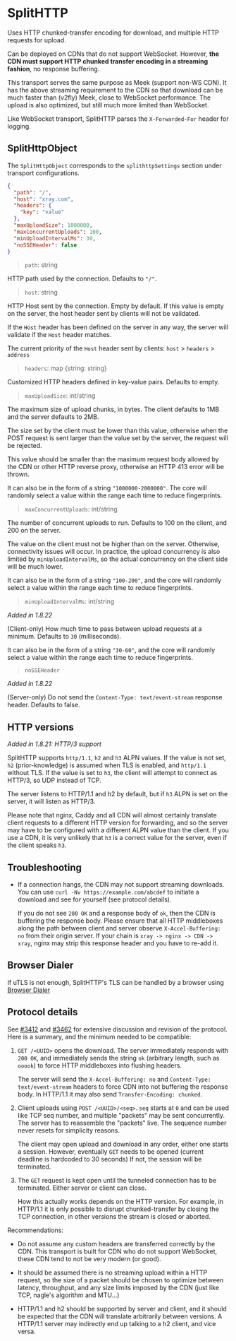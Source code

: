 # SplitHTTP

<Badge text="v1.8.16+" type="warning"/>

Uses HTTP chunked-transfer encoding for download, and multiple HTTP requests for upload.

Can be deployed on CDNs that do not support WebSocket. However, **the CDN must
support HTTP chunked transfer encoding in a streaming fashion**, no response
buffering.

This transport serves the same purpose as Meek (support non-WS CDN). It has the
above streaming requirement to the CDN so that download can be much faster than
(v2fly) Meek, close to WebSocket performance. The upload is also optimized, but
still much more limited than WebSocket.

Like WebSocket transport, SplitHTTP parses the `X-Forwarded-For` header for logging.

## SplitHttpObject

The `SplitHttpObject` corresponds to the `splithttpSettings` section under transport configurations.

```json
{
  "path": "/",
  "host": "xray.com",
  "headers": {
    "key": "value"
  },
  "maxUploadSize": 1000000,
  "maxConcurrentUploads": 100,
  "minUploadIntervalMs": 30,
  "noSSEHeader": false
}
```

> `path`: string

HTTP path used by the connection. Defaults to `"/"`.

> `host`: string

HTTP Host sent by the connection. Empty by default. If this value is empty on the server, the host header sent by clients will not be validated.

If the `Host` header has been defined on the server in any way, the server will validate if the `Host` header matches.

The current priority of the `Host` header sent by clients: `host` > `headers` > `address`

> `headers`: map \{string: string\}

Customized HTTP headers defined in key-value pairs. Defaults to empty.

> `maxUploadSize`: int/string

The maximum size of upload chunks, in bytes. The client defaults to 1MB and the
server defaults to 2MB.

The size set by the client must be lower than this value, otherwise when the
POST request is sent larger than the value set by the server, the request will
be rejected.

This value should be smaller than the maximum request body allowed by the CDN
or other HTTP reverse proxy, otherwise an HTTP 413 error will be thrown.

It can also be in the form of a string `"1000000-2000000"`. The core will
randomly select a value within the range each time to reduce fingerprints.

> `maxConcurrentUploads`: int/string

The number of concurrent uploads to run. Defaults to 100 on the client, and
200 on the server.

The value on the client must not be higher than on the server. Otherwise,
connectivity issues will occur. In practice, the upload concurrency is also
limited by `minUploadIntervalMs`, so the actual concurrency on the client side
will be much lower.

It can also be in the form of a string `"100-200"`, and the core will randomly
select a value within the range each time to reduce fingerprints.

> `minUploadIntervalMs`: int/string

*Added in 1.8.22*

(Client-only) How much time to pass between upload requests at a minimum.
Defaults to `30` (milliseconds).

It can also be in the form of a string `"30-60"`, and the core will randomly
select a value within the range each time to reduce fingerprints.

> `noSSEHeader`

*Added in 1.8.22*

(Server-only) Do not send the `Content-Type: text/event-stream` response
header. Defaults to false.

## HTTP versions

*Added in 1.8.21: HTTP/3 support*

SplitHTTP supports `http/1.1`, `h2` and `h3` ALPN values. If the value is not
set, `h2` (prior-knowledge) is assumed when TLS is enabled, and `http/1.1`
without TLS. If the value is set to `h3`, the client will attempt to connect as
HTTP/3, so UDP instead of TCP.

The server listens to HTTP/1.1 and h2 by default, but if `h3` ALPN is set on
the server, it will listen as HTTP/3.

Please note that nginx, Caddy and all CDN will almost certainly translate
client requests to a different HTTP version for forwarding, and so the server
may have to be configured with a different ALPN value than the client. If you
use a CDN, it is very unlikely that `h3` is a correct value for the server,
even if the client speaks `h3`.

## Troubleshooting

* If a connection hangs, the CDN may not support streaming downloads. You can
  use `curl -Nv https://example.com/abcdef` to initiate a download and see for
  yourself (see protocol details).

  If you do not see `200 OK` and a response body of `ok`, then the CDN is
  buffering the response body. Please ensure that all HTTP middleboxes along
  the path between client and server observe `X-Accel-Buffering: no` from their
  origin server. If your chain is `xray -> nginx -> CDN -> xray`, nginx may
  strip this response header and you have to re-add it.

## Browser Dialer

<Badge text="v1.8.17+" type="warning"/>

If uTLS is not enough, SplitHTTP's TLS can be handled by a browser using [Browser Dialer](../features/browser_dialer.md)

## Protocol details

See [#3412](https://github.com/XTLS/Xray-core/pull/3412) and
[#3462](https://github.com/XTLS/Xray-core/pull/3462) for extensive discussion
and revision of the protocol. Here is a summary, and the minimum needed to be
compatible:

1. `GET /<UUID>` opens the download. The server immediately responds with `200
   OK`, and immediately sends the string `ok`
   (arbitrary length, such as `ooook`) to force HTTP middleboxes into flushing
   headers.

   The server will send the `X-Accel-Buffering: no` and `Content-Type:
   text/event-stream` headers to force CDN into not buffering the response
   body. In HTTP/1.1 it may also send `Transfer-Encoding: chunked`.

2. Client uploads using `POST /<UUID>/<seq>`. `seq` starts at `0` and can be
   used like TCP seq number, and multiple "packets" may be sent concurrently.
   The server has to reassemble the "packets" live. The sequence number never
   resets for simplicity reasons.

   The client may open upload and download in any order, either one starts a
   session. However, eventually `GET` needs to be opened (current deadline is
   hardcoded to 30 seconds) If not, the session will be terminated.

3. The `GET` request is kept open until the tunneled connection has to be
   terminated. Either server or client can close.

   How this actually works depends on the HTTP version. For example, in
   HTTP/1.1 it is only possible to disrupt chunked-transfer by closing the TCP
   connection, in other versions the stream is closed or aborted.

Recommendations:

* Do not assume any custom headers are transferred correctly by the CDN. This
  transport is built for CDN who do not support WebSocket, these CDN tend to
  not be very modern (or good).

* It should be assumed there is no streaming upload within a HTTP request, so
  the size of a packet should be chosen to optimize between latency,
  throughput, and any size limits imposed by the CDN (just like TCP, nagle's
  algorithm and MTU...)

* HTTP/1.1 and h2 should be supported by server and client, and it should be
  expected that the CDN will translate arbitrarily between versions. A HTTP/1.1
  server may indirectly end up talking to a h2 client, and vice versa.
